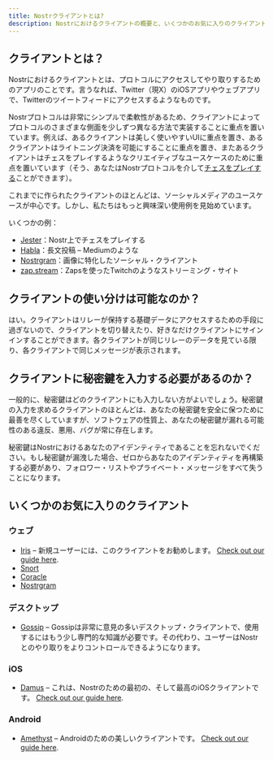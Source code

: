 ```yaml
---
title: Nostrクライアントとは?
description: Nostrにおけるクライアントの概要と、いくつかのお気に入りのクライアントについて比較します。
---
```


## クライアントとは？

Nostrにおけるクライアントとは、プロトコルにアクセスしてやり取りするためのアプリのことです。言うなれば、Twitter（現X）のiOSアプリやウェブアプリで、Twitterのツイートフィードにアクセスするようなものです。

Nostrプロトコルは非常にシンプルで柔軟性があるため、クライアントによってプロトコルのさまざまな側面を少しずつ異なる方法で実装することに重点を置いています。例えば、あるクライアントは美しく使いやすいUIに重点を置き、あるクライアントはライトニング決済を可能にすることに重点を置き、またあるクライアントはチェスをプレイするようなクリエイティブなユースケースのために重点を置いています（そう、あなたはNostrプロトコルを介して[チェスをプレイする](https://jesterui.github.io?utm_source=nostr.how&ref=nostr.how)ことができます）。

これまでに作られたクライアントのほとんどは、ソーシャルメディアのユースケースが中心です。しかし、私たちはもっと興味深い使用例を見始めています。

いくつかの例：

-   [Jester](https://jesterui.github.io?utm_source=nostr.how&ref=nostr.how)：Nostr上でチェスをプレイする
-   [Habla](https://habla.news?utm_source=nostr.how&ref=nostr.how)：長文投稿 – Mediumのような
-   [Nostrgram](https://nostrgram.co?utm_source=nostr.how&ref=nostr.how)：画像に特化したソーシャル・クライアント
-   [zap.stream](https://zap.stream/)：Zapsを使ったTwitchのようなストリーミング・サイト


## クライアントの使い分けは可能なのか？

はい。クライアントはリレーが保持する基礎データにアクセスするための手段に過ぎないので、クライアントを切り替えたり、好きなだけクライアントにサインインすることができます。各クライアントが同じリレーのデータを見ている限り、各クライアントで同じメッセージが表示されます。

## クライアントに秘密鍵を入力する必要があるのか？

一般的に、秘密鍵はどのクライアントにも入力しない方がよいでしょう。秘密鍵の入力を求めるクライアントのほとんどは、あなたの秘密鍵を安全に保つために最善を尽くしていますが、ソフトウェアの性質上、あなたの秘密鍵が漏れる可能性のある違反、悪用、バグが常に存在します。

秘密鍵はNostrにおけるあなたのアイデンティティであることを忘れないでください。もし秘密鍵が漏洩した場合、ゼロからあなたのアイデンティティを再構築する必要があり、フォロワー・リストやプライベート・メッセージをすべて失うことになります。

## いくつかのお気に入りのクライアント

### ウェブ

-   [Iris](https://iris.to?utm_source=nostr.how&ref=nostr.how) – 新規ユーザーには、このクライアントをお勧めします。 [Check out our guide here](/en/guides/iris).
-   [Snort](https://snort.social?utm_source=nostr.how&ref=nostr.how)
-   [Coracle](https://coracle.social?utm_source=nostr.how&ref=nostr.how)
-   [Nostrgram](https://nostrgram.co?utm_source=nostr.how&ref=nostr.how)

### デスクトップ

-   [Gossip](https://www.github.com/mikedilger/gossip) – Gossipは非常に意見の多いデスクトップ・クライアントで、使用するにはもう少し専門的な知識が必要です。その代わり、ユーザーはNostrとのやり取りをよりコントロールできるようになります。

### iOS

-   [Damus](https://apps.apple.com/app/damus/id1628663131) – これは、Nostrのための最初の、そして最高のiOSクライアントです。 [Check out our guide here](/en/guides/damus).

### Android

-   [Amethyst](https://play.google.com/store/apps/details?id=com.vitorpamplona.amethyst) – Androidのための美しいクライアントです。 [Check out our guide here](/en/guides/amethyst).
